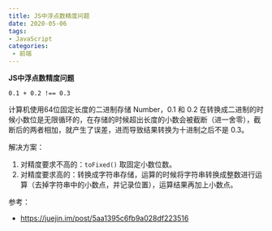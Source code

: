 ```yaml
---
title: JS中浮点数精度问题
date: 2020-05-06
tags:
- JavaScript
categories: 
 - 前端
---
```




**JS中浮点数精度问题**



`0.1 + 0.2 !== 0.3`

计算机使用64位固定长度的二进制存储 Number，0.1 和 0.2 在转换成二进制的时候小数位是无限循环的，在存储的时候超出长度的小数会被截断（进一舍零），截断后的两者相加，就产生了误差，进而导致结果转换为十进制之后不是 0.3。

解决方案：

1. 对精度要求不高的：`toFixed()` 取固定小数位数。
2. 对精度要求高的：转换成字符串存储，运算的时候将字符串转换成整数进行运算（去掉字符串中的小数点，并记录位置），运算结果再加上小数点。

参考：

- https://juejin.im/post/5aa1395c6fb9a028df223516